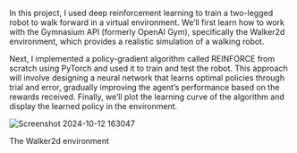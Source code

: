 In this project, I used deep reinforcement learning to train a two-legged robot to walk forward in a virtual environment. 
We’ll first learn how to work with the Gymnasium API (formerly OpenAI Gym), specifically the Walker2d environment, which provides a realistic simulation of a walking robot.

Next, I implemented a policy-gradient algorithm called REINFORCE from scratch using PyTorch and used it to train and test the robot. 
This approach will involve designing a neural network that learns optimal policies through trial and error, gradually improving the agent’s performance based on the rewards received. 
Finally, we’ll plot the learning curve of the algorithm and display the learned policy in the environment.


![Screenshot 2024-10-12 163047](https://github.com/user-attachments/assets/d7a25235-54d8-402f-9a56-8f26334e5c44)

The Walker2d environment
